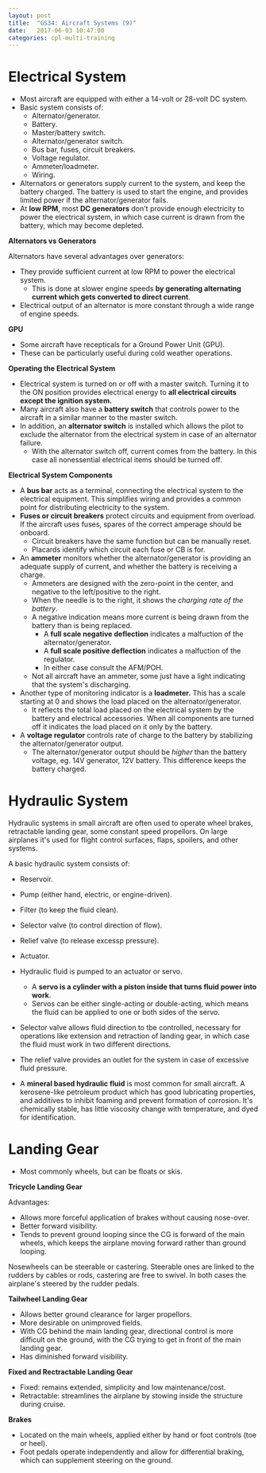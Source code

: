 ```yaml
---
layout: post
title:  "GS34: Aircraft Systems (9)"
date:   2017-06-03 10:47:00
categories: cpl-multi-training
---
```


# Electrical System

 * Most aircraft are equipped with either a 14-volt or 28-volt DC system.
 * Basic system consists of:
    * Alternator/generator.
    * Battery.
    * Master/battery switch.
    * Alternator/generator switch.
    * Bus bar, fuses, circuit breakers.
    * Voltage regulator.
    * Ammeter/loadmeter.
    * Wiring.
 * Alternators or generators supply current to the system, and keep the
   battery charged. The battery is used to start the engine, and provides
   limited power if the alternator/generator fails.
 * At **low RPM**, most **DC generators** don't provide enough electricity
   to power the electrical system, in which case current is drawn from the
   battery, which may become depleted.

**Alternators vs Generators**

Alternators have several advantages over generators:

 * They provide sufficient current at low RPM to power the electrical system.
    * This is done at slower engine speeds **by generating alternating current
      which gets converted to direct current**.
 * Electrical output of an alternator is more constant through a wide range of
   engine speeds.

**GPU**

 * Some aircraft have recepticals for a Ground Power Unit (GPU).
 * These can be particularly useful during cold weather operations.

**Operating the Electrical System**

 * Electrical system is turned on or off with a master switch. Turning it to
   the ON position provides electrical energy to **all electrical circuits
   except the ignition system.**
 * Many aircraft also have a **battery switch** that controls power to the
   aircraft in a similar manner to the master switch.
 * In addition, an **alternator switch** is installed which allows the pilot
   to exclude the alternator from the electrical system in case of an
   alternator failure.
    * With the alternator switch off, current comes from the battery. In this
      case all nonessential electrical items should be turned off.

**Electrical System Components**

 * A **bus bar** acts as a terminal, connecting the electrical system to the
   electrical equipment. This simplifies wiring and provides a common point
   for distributing electricity to the system.
 * **Fuses or circuit breakers** protect circuits and equipment from overload.
   If the aircraft uses fuses, spares of the correct amperage should be onboard.
    * Circuit breakers have the same function but can be manually reset.
    * Placards identify which circuit each fuse or CB is for.
 * An **ammeter** monitors whether the alternator/generator is providing an
   adequate supply of current, and whether the battery is receiving a charge.
    * Ammeters are designed with the zero-point in the center, and negative
      to the left/positive to the right.
    * When the needle is to the right, it shows the *charging rate of the
      battery*.
    * A negative indication means more current is being drawn from the battery
      than is being replaced.
       * A **full scale negative deflection** indicates a malfuction of the
         alternator/generator.
       * A **full scale positive deflection** indicates a malfuction of the
         regulator.
       * In either case consult the AFM/POH.
    * Not all aircraft have an ammeter, some just have a light indicating
      that the system's discharging.
 * Another type of monitoring indicator is a **loadmeter.** This has a scale
   starting at 0 and shows the load placed on the alternator/generator.
    * It reflects the total load placed on the electrical system by the
      battery and electrical accessories. When all components are turned off
      it indicates the load placed on it only by the battery.
 * A **voltage regulator** controls rate of charge to the battery by stabilizing
   the alternator/generator output.
    * The alternator/generator output should be *higher* than the battery
      voltage, eg. 14V generator, 12V battery. This difference keeps the battery
      charged.

# Hydraulic System

Hydraulic systems in small aircraft are often used to operate wheel brakes,
retractable landing gear, some constant speed propellors. On large airplanes
it's used for flight control surfaces, flaps, spoilers, and other systems.

A basic hydraulic system consists of:

 * Reservoir.
 * Pump (either hand, electric, or engine-driven).
 * Filter (to keep the fluid clean).
 * Selector valve (to control direction of flow).
 * Relief valve (to release excessp pressure).
 * Actuator.

 * Hydraulic fluid is pumped to an actuator or servo.
    * A **servo is a cylinder with a piston inside that turns fluid power into
      work**.
    * Servos can be either single-acting or double-acting, which means the fluid
      can be applied to one or both sides of the servo.
 * Selector valve allows fluid direction to tbe controlled, necessary for
   operations like extension and retraction of landing gear, in which case the
   fluid must work in two different directions.
 * The relief valve provides an outlet for the system in case of excessive
   fluid pressure.
 * A **mineral based hydraulic fluid** is most common for small aircraft. A
   kerosene-like petroleum product which has good lubricating properties, and
   additives to inhibit foaming and prevent formation of corrosion. It's
   chemically stable, has little viscosity change with temperature, and dyed
   for identification.

# Landing Gear

 * Most commonly wheels, but can be floats or skis.

**Tricycle Landing Gear**

Advantages:

 * Allows more forceful application of brakes without causing nose-over.
 * Better forward visibility.
 * Tends to prevent ground looping since the CG is forward of the main wheels,
   which keeps the airplane moving forward rather than ground looping.

Nosewheels can be steerable or castering. Steerable ones are linked to the
rudders by cables or rods, castering are free to swivel. In both cases the
airplane's steered by the rudder pedals.

**Tailwheel Landing Gear**

 * Allows better ground clearance for larger propellors.
 * More desirable on unimproved fields.
 * With CG behind the main landing gear, directional control is more difficult
   on the ground, with the CG trying to get in front of the main landing gear.
 * Has diminished forward visibility.

**Fixed and Rectractable Landing Gear**

 * Fixed: remains extended, simplicity and low maintenance/cost.
 * Retractable: streamlines the airplane by stowing inside the structure during
   cruise.

**Brakes**

 * Located on the main wheels, applied either by hand or foot controls (toe
   or heel).
 * Foot pedals operate independently and allow for differential braking, which
   can supplement steering on the ground.
